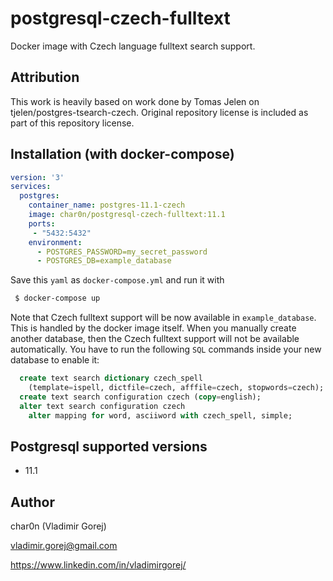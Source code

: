# postgresql-czech-fulltext

Docker image with Czech language fulltext search support.

## Attribution

This work is heavily based on work done by Tomas Jelen on tjelen/postgres-tsearch-czech.
Original repository license is included as part of this repository license.

## Installation (with docker-compose)

```yaml
version: '3'
services:
  postgres:
    container_name: postgres-11.1-czech
    image: char0n/postgresql-czech-fulltext:11.1
    ports:
     - "5432:5432"
    environment:
      - POSTGRES_PASSWORD=my_secret_password
      - POSTGRES_DB=example_database
```

Save this `yaml` as `docker-compose.yml` and run it with
```bash
 $ docker-compose up
```

Note that Czech fulltext support will be now available in `example_database`. This is handled by the docker image itself.
When you manually create another database, then the Czech fulltext support will not be available automatically.
You have to run the following `SQL` commands inside your new database to enable it:

```sql
  create text search dictionary czech_spell
    (template=ispell, dictfile=czech, afffile=czech, stopwords=czech);
  create text search configuration czech (copy=english);
  alter text search configuration czech
    alter mapping for word, asciiword with czech_spell, simple;
```

## Postgresql supported versions

 - 11.1

## Author

 char0n (Vladimir Gorej)
  
 vladimir.gorej@gmail.com
 
 https://www.linkedin.com/in/vladimirgorej/

